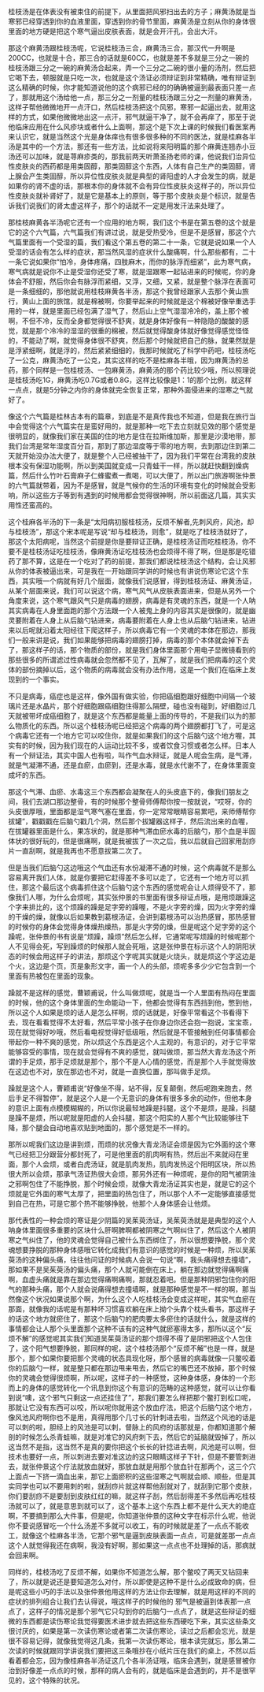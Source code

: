 桂枝汤是在体表没有被束住的前提下，从里面把风邪扫出去的方子；麻黄汤就是当寒邪已经穿透到你的血液里面，穿透到你的骨节里面，麻黄汤是立刻从你的身体很里面的地方硬是把这个寒气逼出皮肤表面，就是会开汗孔，会出大汗。

那这个麻黄汤跟桂枝汤呢，它说桂枝汤三合，麻黄汤三合，那汉代一升啊是200CC，也就是十合，那三合的话就是60CC，也就是差不多就是三分之一碗的桂枝汤跟三分之一碗的麻黄汤合起来，弄一个三分之二碗的很小量的汤剂，然后把它喝下去，顿服就是只吃一次，也就是这个汤证必须辩证到非常精确，唯有辩证到这么精确的时候，你才能知道说他的这个病邪已经的的确确被逼到最表面只差一点了，那就用这个汤给他一点，那三分之一剂量的桂枝汤跟三分之一剂量的麻黄汤，这样子帮他微微地开一点汗口，然后桂枝汤把这个风邪，寒邪一起逼出去，就用这样的方式，如果他微微地出这一点汗，邪气就逼干净了，就不会再痒了，那至于说他临床应用在什么风疹块或者什么上面啊，那这个是下次上课的时候我们看医案再来认识它，就是当然这个光是身体痒也有很多很多种的不同的医法，就是桂麻各半汤是其中的一个方法，那还有一些方法，比如说将来阳明篇的那个麻黄连翘赤小豆汤还可以加味，就是荨麻疹类的，那我前两天听萧圣扬老师的课，他说我们治异位性皮肤炎的西药都是用类固醇，那类固醇这个东西，人体有自己生产的类固醇，肾上腺会产生类固醇，所以异位性皮肤炎就是典型的肾阳虚的人才会发生的病，就是如果你的肾不虚的话，那根本你的身体就不会有异位性皮肤炎这样子的，所以异位性皮肤炎就补肾好了，就是它是基本上的原则，等于那个皮肤炎是个标识，就是告诉我们说我们的肾太虚这样子，那个的话就不一定是用发汗法来处理了。

那桂枝麻黄各半汤呢它还有一个应用的地方啊，我们这个书是在第五卷的这个就是它的这个六气篇，六气篇我们有讲过说，就是受热受冷，但是不是感冒，那这个六气篇里面有一个受湿的篇，我们看这个第五卷的第二十一条，它就是说如果一个人受湿的话会有怎么样的症状，那当然风湿的症状什么酸痛啊，什么那些都有，二十一条它说如果你“怕冷，身体疼痛，四肢麻木，而你的脉浮而细紧”，此为寒气病，寒气病就是说你不止是受湿你还受了寒，就是湿跟寒一起钻进来的时候呢，你的身体会不舒服，然后你会有脉浮而紧细，又浮，又细，又紧，就是整个脉浮在表面可是一条细细的，那他就说用桂枝麻黄各半汤，那这个我曾经跟家人去那个黄山旅行，黄山上面的旅馆，就是棉被啊，你要举起来的时候就是这个棉被好像举重选手用的一样，就是里面已经包满了湿气了，然后山上空气湿湿冷冷的，盖上那个被啊，不但不冷，反而全身都觉得很不舒爽，就是身体好像有一种隐隐的酸酸的感觉，就是那个冷冷的湿湿的很重的棉被，然后就觉得酸身体就好像觉得感觉怪怪的，不能动了啊，就觉得身体很不舒爽，然后那个时候就把自己的脉，就果然就是是浮紧细啊，就是浮的，然后紧紧细细的，我那时候就吃了科学中药吧，桂枝汤吃了一公克，麻黄汤吃了一公克，其实这样的吃不是桂麻各半哦，因为麻黄汤的总药，那个同样是一包桂枝汤、一包麻黄汤，麻黄汤的那个药比较少哦，所以照理说是桂枝汤吃1G，麻黄汤吃0.7G或者0.8G，这样比较像是1：1的那个比例，就这样一点点，就是5分钟之内你的身体就完全恢复正常，那种外面侵进来的湿寒之气就好了。

像这个六气篇是桂林古本有的篇章，到底是不是真传我也不知道，但是我在旅行当中会觉得这个六气篇实在是蛮好用的，就是那种一吃下去立刻就见效的那个感觉是很明显的，就像我们家在美国的住的地方是住在拉斯维加斯，那里是沙漠地带，那我们台湾是常年湿度百分百，那到了那边湿度等于零的地方啊，去到那边住到第二天就开始没办法大便了，就是整个人已经被抽干了，因为我们平常在台湾我的皮肤根本没有保湿功能啊，所以到美国就变成一只青蛙干一样，所以就赶快翻到燥病篇，然后什么竹叶石膏麻子仁蜂蜜煮一煮喝，可以大便了，所以出门旅游啊张仲景的六气篇就带着，因为不是感冒，就是气候你的生活的环境有变化的时候就会受影响，所以这些方子等到有遇到的时候用都会觉得很神啊，所以前面这几篇，其实实用性还蛮高的。

这个桂麻各半汤的下一条是“太阳病初服桂枝汤，反烦不解者,先刺风府，风池，却与桂枝汤”，那这个宋本呢是写说“却与桂枝汤，则愈”，就是吃了桂枝汤就好了，那这个太阳病呢，当然这个前提是你是要辩证正确，是桂枝汤证而吃桂枝汤，你不要不是桂枝汤证吃桂枝汤，像麻黄汤证吃桂枝汤也会烦得不得了啊，但是那是吃错药了那不算，这是在一个吃对了药的前提，那我们都说桂枝汤这个结构，会让风邪从你的体表被逼出来，可是我在一开始跟同学讲的时候也有讲说伤寒论它这个东西，其实哦一个病就有好几个层面，就像我们说感冒，得到桂枝汤证、麻黄汤证，从某个层面来说，我们可以说这个病，寒气风气从皮肤表面进来，但是从另外一个角度来说，这个寒气跟风气只是病毒的翅膀，病毒是有灵魂的东西，就是一个人呐其实病毒在人身里面跑的那个方法跟一个人被鬼上身的内容其实是很像的，就是幽灵要附着在人身上从后脑勺钻进来，病毒要附着在人身上也从后脑勺钻进来，钻进来以后呢就沿着太阳经往下爬这样子，所以病毒它有一个灵魂的本体在那边，那我们一般来讲是说，我们如果能够把病毒的翅膀打掉，病毒的那个本体就会掉下去了，那这样子的话，那个物质的部份，就是我们身体里面那个用电子显微镜看到的那些很多的所谓滤过性病毒就会忽然都不见了，瓦解了，就是我们把病毒的这个灵体的部份摘掉以后，这个物质的病毒就会没有办法作用，这是一个我们在临床上发现到的一个事实。

不只是病毒，癌症也是这样，像外国有做实验，你把癌细胞跟好细胞中间隔一个玻璃片还是水晶片，那个好细胞跟癌细胞住得那么隔壁，碰也没有碰到，好细胞过几天就被带坏成癌细胞了，就是这个东西都是能量上面的传导的，不是我们以为的那么物质化的东西。所以这个桂枝汤呢已经把这个病毒的两个翅膀都打飞了，可是这个病毒它还有一个地方它可以咬住你，就是如果我们的这个后脑勺这个地方喔，其实有的时候，因为我们现在的人运动比较不多，或者饮食习惯或者怎么样。日本人有一个辩证法，其实中国人也有啦，叫作气血水辩证，就是人呢会生病，是气滞，就是气凝滞不通，还是血瘀，血瘀到，还是水毒，就是水代谢不了，在身体里面变成坏的东西。

那这个气滞、血瘀、水毒这三个东西都会凝聚在人的头皮底下的，像我们朋友之间，我们去湖口那边整骨，有的时候那个整骨师傅帮你按一按就说，“哎呀，你的头皮很厚哦，里面都是湿气寒气塞在里面，你一定常常眼睛容易累吧，来师傅帮你拔罐”，戳戳戳在后脑勺戳几个洞，然后那个拔罐器这样子，然后流出来的血喔，在拔罐器里面是什么，果冻状的，就是那种气滞血瘀水毒的后脑勺，那个血是半固体状的很好玩的，但是很痛啊，就是我被拔了一次之后，我以后就自己回家用刮痧片一直刮啊，就是我再也不愿意拔第二次了。

但是当我们后脑勺这边哦这个气血还有水份凝滞不通的时候，这个病毒就不是那么容易离开我们人体，就是你要把它赶得差不多可以走了，它还有一个地方可以抓住，那这个最后这个病毒抓住这个后脑勺这个东西的感觉呢会让人烦得受不了，那像我们人哪，为什么会烦呢，其实张仲景的书里面有很多辩证点哦，是用烦跟躁这个字来排比的，这个烦躁的躁是足字旁的躁喔，不是火字旁的燥，因为火字旁的燥的干燥的燥，就像以后如果教到葛根汤证，会讲到葛根汤可以治热感冒，那热感冒的时候你的身体会觉得身体燥热燥热，那是火字旁的燥，但是呢这个足字旁的这个躁呢，张仲景的书有说是“烦躁，躁烦”然后怎么样，它通常呢写烦躁的时候呢那个人不见得会死，写到躁烦的时候那人就会死哦，这是张仲景在标示这个人的阴阳状态的时候会用这样子的讲法，那烦这个字呢其实就是火烧头，就是烦这个字这边是个火，这边是个页，页是象形文字，画一个人的头部，烦呢多多少少它包含到一个里面有热被包在里面的现象。

躁就不是这样的感觉，曹颖甫说，什么叫做烦呢，就是当一个人里面有热闷在里面的时候，他的这个身体里面的生命能动一下，他都会觉得有东西挡到他，憋到他，所以这个人如果是烦的话人是怎么样啊，烦的话就是，好像平常看这个书看得下去，现在看看觉得不太好看，然后平常小孩子在你身边你还会抱一抱说，宝宝乖，现在就觉得好吵哦，然后看电视觉得好低级哦，然后就是不管接触到任何事情都会带起你一种不爽的感觉，所以烦这个东西是这个人主观的，有意识的，对于它平常能够容受的事情，现在就会觉得有不爽的感觉，就叫做烦，那当然大青龙汤这个所谓的手足烦，那手足烦就是那个，那个不是人心情的感觉，而是那个人手就觉得放在这边也不对，放在那边也不对，就是一直换位置，那叫做手足烦。

躁就是这个人，曹颖甫说“好像坐不得，站不得，反复颠倒，然后呢跑来跑去，然后手足不得暂停”，就是这个人是一个无意识的身体有很多多余的动作，但他本身的意识上面有点模模糊糊的，所以你说最轻地躁是抖腿，这个不是烦，是躁，抖腿是躁不是烦，所以呢就是阳虚的人会抖腿，那这个阳实的人那个气比较能够往下降，那个腿会自动地喜欢贴到地面的，那个感觉是不一样的。

那所以呢我们这边是讲到烦，而烦的状况像大青龙汤证会烦是因为它外面的这个寒气已经把卫分跟营分都封死了，可是他里面的肌肉啊有热，然后出不来就闷在里面，那个人会烦，或者白虎汤证，就是肌肉发热，肌肉发热这个阳明区块，所以热很大所以会烦，那承气汤证热很大会烦，那另外还有一种烦呢，是你的阳气被阴浊之邪啊包住了不能挣脱，那个时候会烦，就像大青龙汤证其实也是，就是它的这个烦就是它外面的寒气太厚了，把里面的热包住了，所以那个人不一定能够直接感觉到自己在热，可是它那个热不能够挣脱，他那个人身体感会让他烦。

那代表性的一种会烦的寒证是少阴篇的吴茱萸汤证，吴茱萸汤就是是典型的这个人呐身体里面很多重要的区块什么肝啊脾啊都被阴寒之气啊纠住了，然后这个人被阴寒之气纠住了，他的灵魂会觉得自己被什么东西绑住了，所以很想要挣脱，那个灵魂想要挣脱的那种身体感哦它转化成我们有意识的感觉的时候是一种烦，所以吴茱萸汤的这种偏头痛，往往他问证的时候病人会说一句说“啊，我头痛得想去撞墙”，那如果不是吴茱萸汤的偏头痛，那个人就可能倒在床上，躺在那边就觉得痛啊痛啊，血虚头痛就是靠在那边觉得痛啊痛啊，那就忍着吧。但是那种阴邪包住你的阳气的那种头痛，那个人就会说痛得想去撞墙啊，就是那种感觉是不一样的啊，那当然像这个状况如果说那个啊，为什么这个人吃桂枝汤会变成这样呢，其实气血瘀在那面，就像我的话呢是有那种坏习惯喜欢躺在床上拗个头靠个枕头看书，那这样子的话这个地方就瘀住了，那这个后脑勺的肥肉要太多瘀住的话就什么，就是这样的事情都会让人那个头里面那个这种不该有的这种气就瘀塞得太多，那所以这个“反烦不解”的感觉呢其实我们知道吴茱萸汤证的那个烦得不得了是阴邪把这个人包住了，这个阳气想要挣脱，那同样的呢，这个桂枝汤那个“反烦不解”也是一样，就是那个，那个如果你要把那个灵魂的状态具现化呀，那个感冒的病毒就像一只鳖咬着你的后脑勺一样，就是整只都在那边甩来甩去，然后它的嘴巴还不放掉，那个时候你的灵魂会觉得很烦啊，所以呢，这样子的一种感觉，这种身体感，身体的一个形而上的身体的感觉转化一个讯息到你这个有意识的范畴的这种感觉，就可以让你看到说“噢，这个邪气只剩这一点还挂住了”，那我们要怎么样把那个鳖打到松口呢，那就让它没有东西可以咬，所以呢你就用这个放血疗法，把这个后脑勺这个地方，像风池风府啊你也不是用，真得用那个几寸长的针刺进去啦，当然这个风池的话是可以刺的啦，胆经上的风池是可以刺，督脉上的风府的话那就是，你都知道那个解剖的时候怎么杀青蛙嘛，就是对准它的风府刺下去，然后它的延脑就毁掉了，所以这当然不是指，这当然不是真的要你把这个长长的针捻进去啊，风池是可以啊，但技术也要好一点，所以刺进去要对准这边的这只眼睛这样子下针，但是不要管刺进去，就张仲景这个疗法就放血就好，那放血就是用那个放血针在那两个，这三个穴上面点一下挤一滴血出来，那它上面瘀积的这些湿寒之气啊就会顺、顺些，但是其实同学也可以不要用刺的啦，就刮痧片就这样帮他刮就对了，就刮到它那个皮肤，你们要刮痧不是要刮到皮肤红红的嘛，就这样子刮，然后刮得差不多然后再吃桂枝汤就可以了，就是意思到就可以了，这个基本上这个东西上都不是什么天大的绝症啊，不要搞到那么大件事，但是呢，你知道张仲景的这种文字在标示什么呢，他说你不要说感冒吃一个什么汤差不多就可以收工，有的时候就是差了一点点不能收工，就像这个桂麻各半汤，它那个邪气是逼到皮肤表面一点点，可是就差那一点点这个人就觉得我还在病啊，我没有好啊，那如果这一点点也不处理掉的话，那病就会回来啊。

同样的，桂枝汤吃了反烦不解，如果你不知道怎么解，那个鳖咬了两天又钻回来了，所以就是说还是要知道怎么对付，所以即使是这种不是什么必成致命的病，但是呢这些小巧的手法以及张仲景他用这样的方法让你去理解，就是用这样的不同的症状的排列组合让我们去认得说，哦这样子的时候他的 邪气是被逼到体表那一点点了，这样子的情况是那个邪气它只勾到你的后脑勺一点点了，就是这些辩证的细微的东西都是读伤寒论我觉得要医术进步就去把这些东西硬吃下来，其实这些条文很讨厌的，如果是第一次读伤寒论或者第二次读伤寒论，读过之后都会忘光，就是很不容易记得，就像我觉得这几条，我第一次读伤寒论，根本读完就忘，那么第二次读的时候就跟同学讲说我们要把这三条哦抄在小纸片压在我们的桌上，不然以后看着都会忘，因为像桂麻各半汤证这几个各半汤证哦，临床会遇到，就是感冒被你治到好像差一点点的时候，那样的病人会有的，就是临床是会遇到的，并不是很罕见的，这个特殊的状况。
